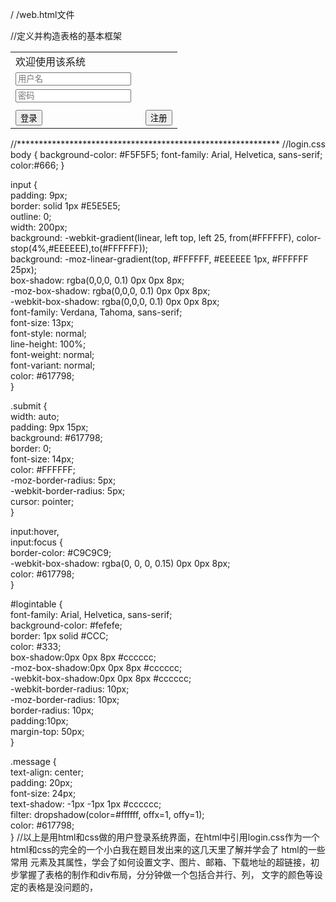 / /web.html文件
<html>

<head>
    <title>Welcome</title>
    <meta http-equiv="Content-Type" content="text/html; charset=UTF-8" />
    <script language="javascript" type="text/javascript" src="login.js"></script>
    <link href="login.css" type="text/css" rel="stylesheet">
</head>

<body>
    <form>
        <table width="202" border="0" align="center" cellpadding="05" cellspacing="0" id="logintable">//定义并构造表格的基本框架
            <tr>
                <td width="192">
                    <div class="message">欢迎使用该系统</div>
                </td>
            </tr>
            <tr>
                <td>
                    <input name="name" type="text" id="username" value="" placeholder="用户名">
                </td>
            </tr>
            <tr>
                <td>
                    <input name="psd" type="password" id="password" value="" placeholder="密码">
                </td>
            </tr>
            <tr>
                <td id="tip"> </td>
            </tr>
            <tr>
                <td>
                    <input type="button" class="submit" value="登录" onclick="login()">
                </td>
                <td>
                <input  type="button"  class="submit" value="注册" onclick="login()">
                </td>
            </tr>
        </table>
    </form>
</body>

</html>
   //************************************************************
 //login.css
     body {  
    background-color: #F5F5F5;  
    font-family: Arial, Helvetica, sans-serif;  
    color:#666;  
}  
  
input {  
    padding: 9px;  
    border: solid 1px #E5E5E5;  
    outline: 0;  
    width: 200px;  
    background: -webkit-gradient(linear, left top, left 25, from(#FFFFFF), color-stop(4%,#EEEEEE),to(#FFFFFF));  
    background: -moz-linear-gradient(top, #FFFFFF, #EEEEEE 1px, #FFFFFF 25px);  
    box-shadow: rgba(0,0,0, 0.1) 0px 0px 8px;  
    -moz-box-shadow: rgba(0,0,0, 0.1) 0px 0px 8px;  
    -webkit-box-shadow: rgba(0,0,0, 0.1) 0px 0px 8px;  
    font-family: Verdana, Tahoma, sans-serif;  
    font-size: 13px;  
    font-style: normal;  
    line-height: 100%;  
    font-weight: normal;  
    font-variant: normal;  
    color: #617798;  
}  
  
.submit {  
    width: auto;  
    padding: 9px 15px;  
    background: #617798;  
    border: 0;  
    font-size: 14px;  
    color: #FFFFFF;  
    -moz-border-radius: 5px;  
    -webkit-border-radius: 5px;  
    cursor: pointer;  
}  
  
input:hover,  
input:focus {  
    border-color: #C9C9C9;  
    -webkit-box-shadow: rgba(0, 0, 0, 0.15) 0px 0px 8px;  
    color: #617798;  
}  
  
#logintable {  
    font-family: Arial, Helvetica, sans-serif;  
    background-color: #fefefe;  
    border: 1px solid #CCC;  
    color: #333;  
    box-shadow:0px 0px 8px #cccccc;  
    -moz-box-shadow:0px 0px 8px #cccccc;  
    -webkit-box-shadow:0px 0px 8px #cccccc;  
    -webkit-border-radius: 10px;  
    -moz-border-radius: 10px;  
    border-radius: 10px;  
    padding:10px;  
    margin-top: 50px;  
}  
              
.message {  
    text-align: center;  
    padding: 20px;  
    font-size: 24px;  
    text-shadow: -1px -1px 1px #cccccc;  
    filter: dropshadow(color=#ffffff, offx=1, offy=1);  
    color: #617798;  
}
//以上是用html和css做的用户登录系统界面，在html中引用login.css作为一个html和css的完全的一个小白我在题目发出来的这几天里了解并学会了
html的一些常用 元素及其属性，学会了如何设置文字、图片、邮箱、下载地址的超链接，初步掌握了表格的制作和div布局，分分钟做一个包括合并行、列，
 文字的颜色等设定的表格是没问题的，
